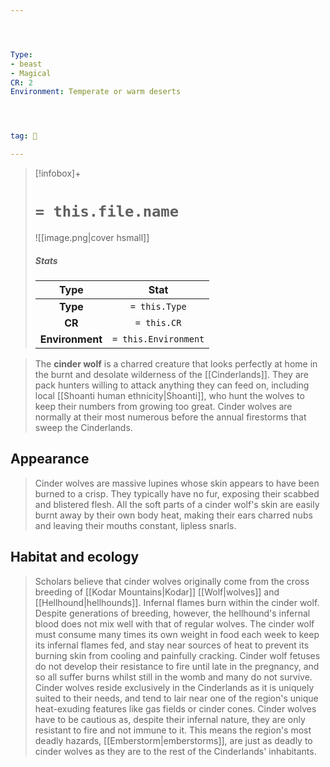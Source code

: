 ```yaml
---




Type:
- beast
- Magical
CR: 2
Environment: Temperate or warm deserts




tag: 👹

---
```


> [!infobox]+
> #  `= this.file.name`
> ![[image.png|cover hsmall]]
> ##### Stats
> Type | Stat |
> :---:|:---:|
> **Type** | `= this.Type` |
> **CR** | `= this.CR` |
> **Environment** | `= this.Environment` |



> The **cinder wolf** is a charred creature that looks perfectly at home in the burnt and desolate wilderness of the [[Cinderlands]]. They are pack hunters willing to attack anything they can feed on, including local [[Shoanti human ethnicity|Shoanti]], who hunt the wolves to keep their numbers from growing too great. Cinder wolves are normally at their most numerous before the annual firestorms that sweep the Cinderlands.


## Appearance

> Cinder wolves are massive lupines whose skin appears to have been burned to a crisp. They typically have no fur, exposing their scabbed and blistered flesh. All the soft parts of a cinder wolf's skin are easily burnt away by their own body heat, making their ears charred nubs and leaving their mouths constant, lipless snarls.


## Habitat and ecology

> Scholars believe that cinder wolves originally come from the cross breeding of [[Kodar Mountains|Kodar]] [[Wolf|wolves]] and [[Hellhound|hellhounds]]. Infernal flames burn within the cinder wolf. Despite generations of breeding, however, the hellhound's infernal blood does not mix well with that of regular wolves. The cinder wolf must consume many times its own weight in food each week to keep its infernal flames fed, and stay near sources of heat to prevent its burning skin from cooling and painfully cracking.
> Cinder wolf fetuses do not develop their resistance to fire until late in the pregnancy, and so all suffer burns whilst still in the womb and many do not survive.
> Cinder wolves reside exclusively in the Cinderlands as it is uniquely suited to their needs, and tend to lair near one of the region's unique heat-exuding features like gas fields or cinder cones. Cinder wolves have to be cautious as, despite their infernal nature, they are only resistant to fire and not immune to it. This means the region's most deadly hazards, [[Emberstorm|emberstorms]], are just as deadly to cinder wolves as they are to the rest of the Cinderlands' inhabitants.







